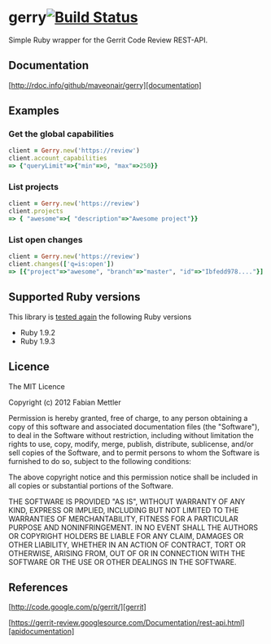 # gerry[![Build Status](https://travis-ci.org/maveonair/gerry.png)][travis]

Simple Ruby wrapper for the Gerrit Code Review REST-API.

[travis]: https://travis-ci.org/maveonair/gerry

## Documentation
[http://rdoc.info/github/maveonair/gerry][documentation]

[documentation]: http://rdoc.info/github/maveonair/gerry

## Examples
### Get the global capabilities
```ruby
client = Gerry.new('https://review')
client.account_capabilities
=> {"queryLimit"=>{"min"=>0, "max"=>250}}
```

### List projects
```ruby
client = Gerry.new('https://review')
client.projects
=> { "awesome"=>{ "description"=>"Awesome project"}}
```

### List open changes
```ruby
client = Gerry.new('https://review')
client.changes(['q=is:open'])
=> [{"project"=>"awesome", "branch"=>"master", "id"=>"Ibfedd978...."}]
```

## Supported Ruby versions
This library is [tested again][travis] the following Ruby versions

* Ruby 1.9.2
* Ruby 1.9.3

## Licence
The MIT Licence

Copyright (c) 2012 Fabian Mettler

Permission is hereby granted, free of charge, to any person obtaining a copy of this software and associated documentation files (the "Software"), to deal in the Software without restriction, including without limitation the rights to use, copy, modify, merge, publish, distribute, sublicense, and/or sell copies of the Software, and to permit persons to whom the Software is furnished to do so, subject to the following conditions:

The above copyright notice and this permission notice shall be included in all copies or substantial portions of the Software.

THE SOFTWARE IS PROVIDED "AS IS", WITHOUT WARRANTY OF ANY KIND, EXPRESS OR IMPLIED, INCLUDING BUT NOT LIMITED TO THE WARRANTIES OF MERCHANTABILITY, FITNESS FOR A PARTICULAR PURPOSE AND NONINFRINGEMENT. IN NO EVENT SHALL THE AUTHORS OR COPYRIGHT HOLDERS BE LIABLE FOR ANY CLAIM, DAMAGES OR OTHER LIABILITY, WHETHER IN AN ACTION OF CONTRACT, TORT OR OTHERWISE, ARISING FROM, OUT OF OR IN CONNECTION WITH THE SOFTWARE OR THE USE OR OTHER DEALINGS IN THE SOFTWARE.

## References
[http://code.google.com/p/gerrit/][gerrit]

[gerrit]: http://code.google.com/p/gerrit/

[https://gerrit-review.googlesource.com/Documentation/rest-api.html][apidocumentation]

[apidocumentation]: https://gerrit-review.googlesource.com/Documentation/rest-api.html
